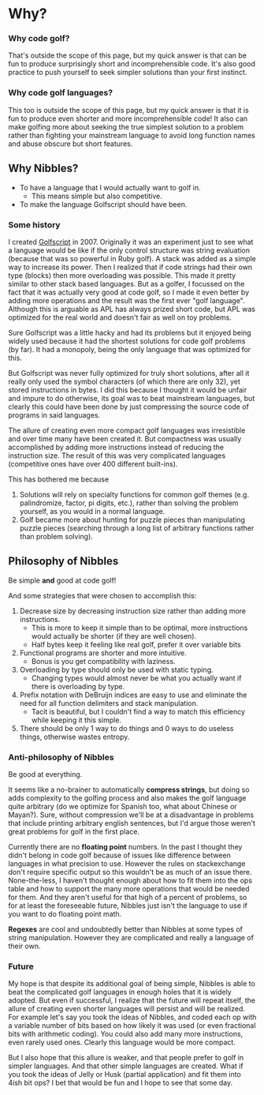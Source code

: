 # Why?

### Why code golf?
That's outside the scope of this page, but my quick answer is that can be fun to produce surprisingly short and incomprehensible code. It's also good practice to push yourself to seek simpler solutions than your first instinct.

### Why code golf languages?
This too is outside the scope of this page, but my quick answer is that it is fun to produce even shorter and more incomprehensible code! It also can make golfing more about seeking the true simplest solution to a problem rather than fighting your mainstream language to avoid long function names and abuse obscure but short features.

## Why Nibbles?
-  To have a language that I would actually want to golf in.
   -  This means simple but also competitive.
-  To make the language Golfscript should have been.

### Some history
I created [Golfscript](http://www.golfscript.com/golfscript/) in 2007. Originally it was an experiment just to see what a language would be like if the only control structure was string evaluation (because that was so powerful in Ruby golf). A stack was added as a simple way to increase its power. Then I realized that if code strings had their own type (blocks) then more overloading was possible. This made it pretty similar to other stack based languages. But as a golfer, I focussed on the fact that it was actually very good at code golf, so I made it even better by adding more operations and the result was the first ever "golf language". Although this is arguable as APL has always prized short code, but APL was optimized for the real world and doesn't fair as well on toy problems.

Sure Golfscript was a little hacky and had its problems but it enjoyed being widely used because it had the shortest solutions for code golf problems (by far). It had a monopoly, being the only language that was optimized for this.

But Golfscript was never fully optimized for truly short solutions, after all it really only used the symbol characters (of which there are only 32), yet stored instructions in bytes. I did this because I thought it would be unfair and impure to do otherwise, its goal was to beat mainstream languages, but clearly this could have been done by just compressing the source code of programs in said languages.

The allure of creating even more compact golf languages was irresistible and over time many have been created it. But compactness was usually accomplished by adding more instructions instead of reducing the instruction size. The result of this was very complicated languages (competitive ones have over 400 different built-ins).

This has bothered me because

1. Solutions will rely on specialty functions for common golf themes (e.g. palindromize, factor, pi digits, etc.), rather than solving the problem yourself, as you would in a normal language.
1. Golf became more about hunting for puzzle pieces than manipulating puzzle pieces (searching through a long list of arbitrary functions rather than problem solving).

## Philosophy of Nibbles

Be simple **and** good at code golf!

And some strategies that were chosen to accomplish this:

1. Decrease size by decreasing instruction size rather than adding more instructions.
   -  This is more to keep it simple than to be optimal, more instructions would actually be shorter (if they are well chosen).
   -  Half bytes keep it feeling like real golf, prefer it over variable bits
1. Functional programs are shorter and more intuitive.
   -  Bonus is you get compatibility with laziness.
1. Overloading by type should only be used with static typing.
   -  Changing types would almost never be what you actually want if there is overloading by type.
1. Prefix notation with DeBruijn indices are easy to use and eliminate the need for all function delimiters and stack manipulation.
   -  Tacit is beautiful, but I couldn't find a way to match this efficiency while keeping it this simple.
1. There should be only 1 way to do things and 0 ways to do useless things, otherwise wastes entropy.

### Anti-philosophy of Nibbles

Be good at everything.

It seems like a no-brainer to automatically **compress strings**, but doing so adds complexity to the golfing process and also makes the golf language quite arbitrary (do we optimize for Spanish too, what about Chinese or Mayan?). Sure, without compression we'll be at a disadvantage in problems that include printing arbitrary english sentences, but I'd argue those weren't great problems for golf in the first place.

Currently there are no **floating point** numbers. In the past I thought they didn't belong in code golf because of issues like difference between languages in what precision to use. However the rules on stackexchange don't require specific output so this wouldn't be as much of an issue there. None-the-less, I haven't thought enough about how to fit them into the ops table and how to support the many more operations that would be needed for them. And they aren't useful for that high of a percent of problems, so for at least the foreseeable future, Nibbles just isn't the language to use if you want to do floating point math.

**Regexes** are cool and undoubtedly better than Nibbles at some types of string manipulation. However they are complicated and really a language of their own.

### Future

My hope is that despite its additional goal of being simple, Nibbles is able to beat the complicated golf languages in enough holes that it is widely adopted. But even if successful, I realize that the future will repeat itself, the allure of creating even shorter languages will persist and will be realized. For example let's say you took the ideas of Nibbles, and coded each op with a variable number of bits based on how likely it was used (or even fractional bits with arithmetic coding). You could also add many more instructions, even rarely used ones. Clearly this language would be more compact.

But I also hope that this allure is weaker, and that people prefer to golf in simpler languages. And that other simple languages are created. What if you took the ideas of Jelly or Husk (partial application) and fit them into 4ish bit ops? I bet that would be fun and I hope to see that some day.
